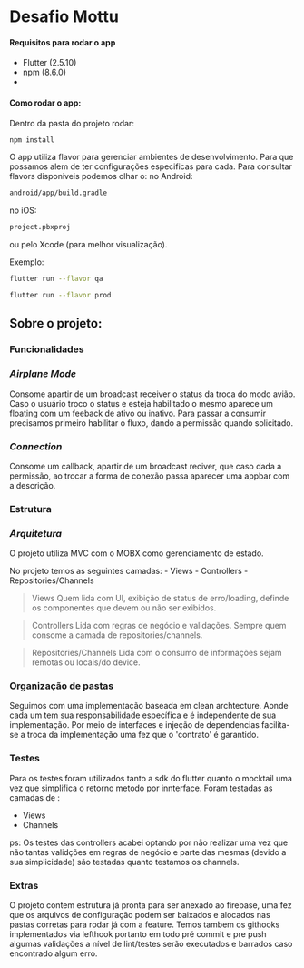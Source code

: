 # Desafio Mottu
#### Requisitos para rodar o app
 - Flutter (2.5.10)
 - npm (8.6.0)
 -
 #### Como rodar o app:
 Dentro da pasta do projeto rodar:
 ```sh
 npm install
 ```

O app utiliza flavor para gerenciar ambientes de desenvolvimento. Para que possamos alem de ter configurações especificas para cada. Para consultar flavors disponiveis podemos olhar o:
 no Android:
```sh
android/app/build.gradle
```
 no iOS:
```sh
project.pbxproj
```
ou pelo Xcode (para melhor visualização).

Exemplo:
```sh
flutter run --flavor qa

flutter run --flavor prod
```



## Sobre o projeto:

### Funcionalidades
 ### _Airplane Mode_
  Consome apartir de um broadcast receiver o status da troca do modo avião. Caso o usuário troco o status e esteja habilitado o mesmo aparece um floating com um feeback de ativo ou inativo.
  Para passar a consumir precisamos primeiro habilitar o fluxo, dando  a permissão quando solicitado.

### _Connection_
  Consome um callback, apartir de um broadcast reciver, que caso dada a permissão, ao trocar a forma de conexão passa aparecer uma appbar com a descrição.

### Estrutura
 ### _Arquitetura_
 O projeto utiliza MVC com o MOBX como gerenciamento de estado.

 No projeto temos as seguintes camadas:
    - Views
    - Controllers
    - Repositories/Channels


> Views
Quem lida com UI, exibição de status de erro/loading, definde os componentes que devem ou não ser exibidos.

> Controllers
Lida com regras de negócio e validações. Sempre quem consome a camada de repositories/channels.

> Repositories/Channels
Lida com o consumo de informações sejam remotas ou locais/do device.

### Organização de pastas
Seguimos com uma implementação baseada em clean archtecture. Aonde cada um tem sua responsabilidade específica e é independente de sua implementação.
Por meio de interfaces e injeção de dependencias facilita-se a troca da implementação uma fez que o 'contrato' é garantido.

### Testes
Para os testes foram utilizados tanto a sdk do flutter quanto o mocktail uma vez que simplifica o retorno metodo por innterface.
Foram testadas as camadas de :
 - Views
 - Channels

ps: Os testes das controllers acabei optando por não realizar uma vez que não tantas validções em regras de negócio e parte das mesmas (devido a sua simplicidade) são testadas quanto testamos os channels.


### Extras
O projeto contem estrutura já pronta para ser anexado ao firebase, uma fez que os arquivos de configuração podem ser baixados e alocados nas pastas corretas para rodar já com a feature.
Temos tambem os githooks implementados via lefthook portanto em todo pré commit e pre push algumas validações a nível de lint/testes serão executados e barrados caso encontrado algum erro.